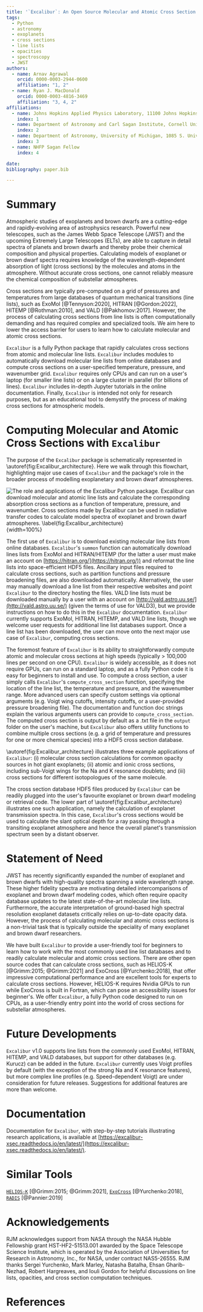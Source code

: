 ```yaml
---
title: '`Excalibur`: An Open Source Molecular and Atomic Cross Section Computation Code for Substellar Atmospheres'
tags:
  - Python
  - astronomy
  - exoplanets
  - cross sections
  - line lists
  - opacities
  - spectroscopy
  - JWST
authors:
  - name: Arnav Agrawal
    orcid: 0000-0003-2944-0600
    affiliation: "1, 2"
  - name: Ryan J. MacDonald
    orcid: 0000-0003-4816-3469
    affiliation: "3, 4, 2"
affiliations:
  - name: Johns Hopkins Applied Physics Laboratory, 11100 Johns Hopkins Rd., Laurel, MD 20723, USA
    index: 1
  - name: Department of Astronomy and Carl Sagan Institute, Cornell University, 122 Sciences Drive, Ithaca, NY 14853, USA
    index: 2
  - name: Department of Astronomy, University of Michigan, 1085 S. University Ave., Ann Arbor, MI 48109, USA
    index: 3
  - name: NHFP Sagan Fellow
    index: 4

date:
bibliography: paper.bib

--- 
```


# Summary

Atmospheric studies of exoplanets and brown dwarfs are a cutting-edge and rapidly-evolving area of astrophysics research. Powerful new telescopes, such as the James Webb Space Telescope (JWST) and the upcoming Extremely Large Telescopes (ELTs), are able to capture in detail spectra of planets and brown dwarfs and thereby probe their chemical composition and physical properties. Calculating models of exoplanet or brown dwarf spectra requires knowledge of the wavelength-dependent absorption of light (cross sections) by the molecules and atoms in the atmosphere. Without accurate cross sections, one cannot reliably measure the chemical composition of substellar atmospheres. 

Cross sections are typically pre-computed on a grid of pressures and temperatures from large databases of quantum mechanical transitions (line lists), such as ExoMol [@Tennyson:2020], HITRAN [@Gordon:2022], HITEMP [@Rothman:2010], and VALD [@Pakhomov:2017]. However, the process of calculating cross sections from line lists is often computationally demanding and has required complex and specialized tools. We aim here to lower the access barrier for users to learn how to calculate molecular and atomic cross sections. 

`Excalibur` is a fully Python package that rapidly calculates cross sections from atomic and molecular line lists. `Excalibur` includes modules to automatically download molecular line lists from online databases and compute cross sections on a user-specified temperature, pressure, and wavenumber grid. `Excalibur` requires only CPUs and can run on a user's laptop (for smaller line lists) or on a large cluster in parallel (for billions of lines). `Excalibur` includes in-depth Jupyter tutorials in the online documentation. Finally, `Excalibur` is intended not only for research purposes, but as an educational tool to demystify the process of making cross sections for atmospheric models.

# Computing Molecular and Atomic Cross Sections with `Excalibur`

The purpose of the `Excalibur` package is schematically represented in \autoref{fig:Excalibur_architecture}. Here we walk through this flowchart, highlighting major use cases of `Excalibur` and the package's role in the broader process of modelling exoplanetary and brown dwarf atmospheres.

![The role and applications of the `Excalibur` Python package. `Excalibur` can download molecular and atomic line lists and calculate the corresponding absorption cross sections as a function of temperature, pressure, and wavenumber. Cross sections made by `Excalibur` can be used in radiative transfer codes to calculate model spectra of exoplanet and brown dwarf atmospheres. \label{fig:Excalibur_architecture}](figures/Excalibur_JOSS_Figure.png){width=100%}

The first use of `Excalibur` is to download existing molecular line lists from online databases. `Excalibur`'s `summon` function can automatically download lines lists from ExoMol and HITRAN/HITEMP (for the latter a user must make an account on [https://hitran.org/](https://hitran.org/)) and reformat the line lists into space-efficient HDF5 files. Ancillary input files required to calculate cross sections, such as partition functions and pressure broadening files, are also downloaded automatically. Alternatively, the user may manually download a line list from their respective websites and point `Excalibur` to the directory hosting the files. VALD line lists must be downloaded manually by a user with an account on [http://vald.astro.uu.se/](http://vald.astro.uu.se/) (given the terms of use for VALD3), but we provide instructions on how to do this in the `Excalibur` documentation. `Excalibur` currently supports ExoMol, HITRAN, HITEMP, and VALD line lists, though we welcome user requests for additional line list databases support. Once a line list has been downloaded, the user can move onto the next major use case of `Excalibur`, computing cross sections.

The foremost feature of `Excalibur` is its ability to straightforwardly compute atomic and molecular cross sections at high speeds (typically > 100,000 lines per second on one CPU). `Excalibur` is widely accessible, as it does not require GPUs, can run on a standard laptop, and as a fully Python code it is easy for beginners to install and use. To compute a cross section, a user simply calls `Excalibur`'s `compute_cross_section` function, specifying the location of the line list, the temperature and pressure, and the wavenumber range. More advanced users can specify custom settings via optional arguments (e.g. Voigt wing cutoffs, intensity cutoffs, or a user-provided pressure broadening file). The documentation and function doc strings explain the various arguments users can provide to `compute_cross_section`.  The computed cross section is output by default as a .txt file in the `output` folder on the user's machine, but `Excalibur` also offers utility functions to combine multiple cross sections (e.g. a grid of temperature and pressures for one or more chemical species) into a HDF5 cross section database.

\autoref{fig:Excalibur_architecture} illustrates three example applications of `Excalibur`: (i) molecular cross section calculations for common opacity sources in hot giant exoplanets; (ii) atomic and ionic cross sections, including sub-Voigt wings for the Na and K resonance doublets; and (iii) cross sections for different isotopologues of the same molecule.

The cross section database HDF5 files produced by `Excalibur` can be readily plugged into the user's favourite exoplanet or brown dwarf modeling or retrieval code. The lower part of \autoref{fig:Excalibur_architecture} illustrates one such application, namely the calculation of exoplanet transmission spectra. In this case, `Excalibur`'s cross sections would be used to calculate the slant optical depth for a ray passing through a transiting exoplanet atmosphere and hence the overall planet's transmission spectrum seen by a distant observer.

# Statement of Need

JWST has recently significantly expanded the number of exoplanet and brown dwarfs with high-quality spectra spanning a wide wavelength range. These higher fidelity spectra are motivating detailed intercomparisons of exoplanet and brown dwarf modeling codes, which often require opacity database updates to the latest state-of-the-art molecular line lists. Furthermore, the accurate interpretation of ground-based high spectral resolution exoplanet datasets critically relies on up-to-date opacity data. However, the process of calculating molecular and atomic cross sections is a non-trivial task that is typically outside the speciality of many exoplanet and brown dwarf researchers.

We have built `Excalibur` to provide a user-friendly tool for beginners to learn how to work with the most commonly used line list databases and to readily calculate molecular and atomic cross sections. There are other open source codes that can calculate cross sections, such as HELIOS-K [@Grimm:2015; @Grimm:2021] and ExoCross [@Yurchenko:2018], that offer impressive computational performance and are excellent tools for experts to calculate cross sections. However, HELIOS-K requires Nvidia GPUs to run while ExoCross is built in Fortran, which can pose an accessibility issues for beginner's. We offer `Excalibur`, a fully Python code designed to run on CPUs, as a user-friendly entry point into the world of cross sections for substellar atmospheres.

# Future Developments

`Excalibur` v1.0 supports line lists from the commonly used ExoMol, HITRAN, HITEMP, and VALD databases, but support for other databases (e.g. Kurucz) can be added in the future. `Excalibur` currently uses Voigt profiles by default (with the exception of the strong Na and K resonance features), but more complex line profiles (e.g. Speed-dependent Voigt) are under consideration for future releases. Suggestions for additional features are more than welcome.

# Documentation

Documentation for `Excalibur`, with step-by-step tutorials illustrating research applications, is available at [https://excalibur-xsec.readthedocs.io/en/latest/](https://excalibur-xsec.readthedocs.io/en/latest/). 

# Similar Tools

[`HELIOS-K`](https://github.com/exoclime/HELIOS-K) [@Grimm:2015; @Grimm:2021], [`ExoCross`](https://github.com/Trovemaster/exocross) [@Yurchenko:2018], [`RADIS`](https://github.com/radis/radis) [@Pannier:2019]

# Acknowledgements

RJM acknowledges support from NASA through the NASA Hubble Fellowship grant HST-HF2-51513.001 awarded by the Space Telescope Science Institute, which is operated by the Association of Universities for Research in Astronomy, Inc., for NASA, under contract NAS5-26555. RJM thanks Sergei Yurchenko, Mark Marley, Natasha Batalha, Ehsan Gharib-Nezhad, Robert Hargreaves, and Iouli Gordon for helpful discussions on line lists, opacities, and cross section computation techniques.

# References